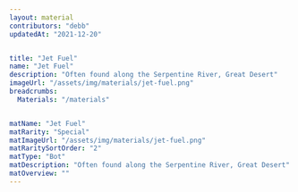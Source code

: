 ```yaml
---
layout: material
contributors: "debb"
updatedAt: "2021-12-20"


title: "Jet Fuel"
name: "Jet Fuel"
description: "Often found along the Serpentine River, Great Desert"
imageUrl: "/assets/img/materials/jet-fuel.png"
breadcrumbs:
  Materials: "/materials"


matName: "Jet Fuel"
matRarity: "Special"
matImageUrl: "/assets/img/materials/jet-fuel.png"
matRaritySortOrder: "2"
matType: "Bot"
matDescription: "Often found along the Serpentine River, Great Desert"
matOverview: ""
---
```

